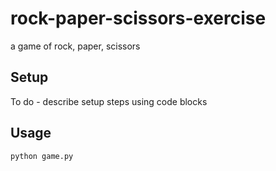 # rock-paper-scissors-exercise
a game of rock, paper, scissors

## Setup

To do - describe setup steps using code blocks

## Usage

```sh
python game.py
```